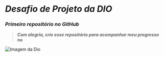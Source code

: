 # ***Desafio de Projeto da DIO***

### ***Primeiro repositório no GitHub***

> ***Com alegria, crio esse repositório para acompanhar meu progresso no***

![Imagem da Dio](https://hermes.digitalinnovation.one/tracks/800fd098-3eef-45e9-9544-544ae396076c.png)


